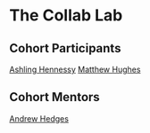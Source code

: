 # The Collab Lab

## Cohort Participants

[Ashling Hennessy](https://github.com/AshlingH)
[Matthew Hughes](https://github.com/mjhughes707)

## Cohort Mentors

[Andrew Hedges](https://github.com/segdeha)
